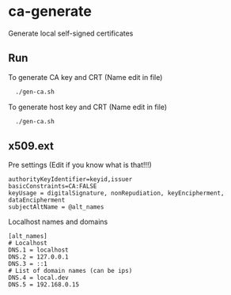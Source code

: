 
# ca-generate

Generate local self-signed certificates


## Run

To generate CA key and CRT (Name edit in file)
```bash
  ./gen-ca.sh
```
To generate host key and CRT (Name edit in file)
```bash
  ./gen-ca.sh
```


## x509.ext

Pre settings (Edit if you know what is that!!!)
```
authorityKeyIdentifier=keyid,issuer
basicConstraints=CA:FALSE
keyUsage = digitalSignature, nonRepudiation, keyEncipherment, dataEncipherment
subjectAltName = @alt_names
```

Localhost names and domains
```
[alt_names]
# Localhost
DNS.1 = localhost
DNS.2 = 127.0.0.1
DNS.3 = ::1 
# List of domain names (can be ips)
DNS.4 = local.dev
DNS.5 = 192.168.0.15
```

